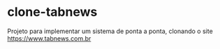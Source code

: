 # clone-tabnews
Projeto para implementar um sistema de ponta a ponta, clonando o site https://www.tabnews.com.br
